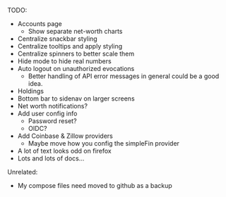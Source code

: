 TODO:

- Accounts page
  - Show separate net-worth charts
- Centralize snackbar styling
- Centralize tooltips and apply styling
- Centralize spinners to better scale them
- Hide mode to hide real numbers
- Auto logout on unauthorized evocations
  - Better handling of API error messages in general could be a good idea.
- Holdings
- Bottom bar to sidenav on larger screens
- Net worth notifications?
- Add user config info
  - Password reset?
  - OIDC?
- Add Coinbase & Zillow providers
  - Maybe move how you config the simpleFin provider
- A lot of text looks odd on firefox
- Lots and lots of docs...

Unrelated:

- My compose files need moved to github as a backup
